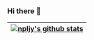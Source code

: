 ### Hi there 👋
|[![npljy's github stats](https://github-readme-stats.vercel.app/api?username=npljy)](https://github.com/npljy)|
|--|

